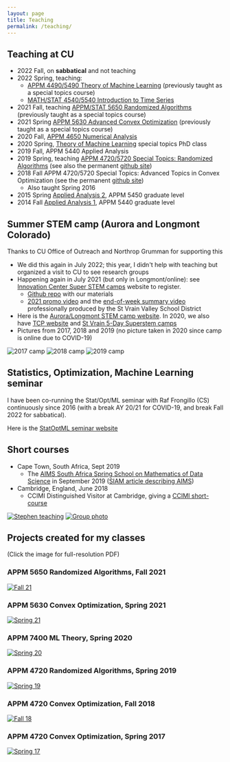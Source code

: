 ```yaml
---
layout: page
title: Teaching
permalink: /teaching/
---
```


## Teaching at CU
- 2022 Fall, on **sabbatical** and not teaching
- 2022 Spring, teaching:
  - [APPM 4490/5490 Theory of Machine Learning](https://github.com/stephenbeckr/ML-theory-class) (previously taught as a special topics course)
  - [MATH/STAT 4540/5540 Introduction to Time Series](https://github.com/stephenbeckr/time-series-class)
- 2021 Fall, teaching [APPM/STAT 5650 Randomized Algorithms](https://github.com/stephenbeckr/randomized-algorithm-class) (previously taught as a special topics course)
- 2021 Spring [APPM 5630 Advanced Convex Optimization](https://github.com/stephenbeckr/convex-optimization-class) (previously taught as a special topics course)
- 2020 Fall,  [APPM 4650 Numerical Analysis](https://github.com/stephenbeckr/numerical-analysis-class)
- 2020 Spring, [Theory of Machine Learning](https://github.com/stephenbeckr/ML-theory-class) special topics PhD class
- 2019 Fall, APPM 5440 Applied Analysis
- 2019 Spring, teaching [APPM 4720/5720 Special Topics: Randomized Algorithms](https://www.colorado.edu/amath/appm-47205720-open-topicsrandomized-algorithms-spring-2019) (see also the permanent [github site](https://github.com/stephenbeckr/randomized-algorithm-class))
- 2018 Fall APPM 4720/5720 Special Topics: Advanced Topics in Convex Optimization (see the permanent [github site](https://github.com/stephenbeckr/convex-optimization-class))
  - Also taught Spring 2016
- 2015 Spring [Applied Analysis 2](http://amath.colorado.edu/content/appm-5450-applied-analysis-2-spring-2015), APPM 5450 graduate level
- 2014 Fall [Applied Analysis 1](http://amath.colorado.edu/content/appm-5440-applied-analysis-1-fall-2014), APPM 5440 graduate level

## Summer STEM camp (Aurora and Longmont Colorado)
Thanks to CU Office of Outreach and Northrop Grumman for supporting this
- We did this again in July 2022; this year, I didn't help with teaching but organized a visit to CU to see research groups
- Happening again in July 2021 (but only in Longmont/online): see [Innovation Center Super STEM camps](https://innovation.svvsd.org/summercamps) website to register. 
  - [Github repo](https://github.com/cu-applied-math/stem-camp-notebooks) with our materials
  - [2021 promo video](https://drive.google.com/file/d/19b1qO9498OsLW2q96yyKDlqdSSpZHmsC/view?usp=sharing) and the [end-of-week summary video](https://drive.google.com/file/d/1GwUIAFdbVicUUwjaP-1u-ROMvqrGcu04/view?usp=sharing) professionally produced by the St Vrain Valley School District
- Here is the [Aurora/Longmont STEM camp website](http://stemcamp.aurorak12.org/).
In 2020, we also have [TCP website](https://www.colorado.edu/program/tcp/CU-SVVSD-NG-summer-camps-2020) and [St Vrain 5-Day Superstem camps](https://innovation.svvsd.org/superstemcamps)
- Pictures from 2017, 2018 and 2019 (no picture taken in 2020 since camp is online due to COVID-19)

![2017 camp](/assets/img/STEM_CAMP_smallest.jpg)
![2018 camp](/assets/img/STEM2018.jpg)
![2019 camp](/assets/img/STEM2019.jpg)


## Statistics, Optimization, Machine Learning seminar
I have been co-running the Stat/Opt/ML seminar with Raf Frongillo (CS) continuously since 2016 (with a break AY 20/21 for COVID-19, and break Fall 2022 for sabbatical).

Here is the [StatOptML seminar website](https://sites.google.com/colorado.edu/statoptml/)

## Short courses
- Cape Town, South Africa, Sept 2019
  - The [AIMS South Africa Spring School on Mathematics of Data Science](https://aims.ac.za/spring-school-on-mathematics-of-data-science/) in September 2019 ([SIAM article describing AIMS](https://sinews.siam.org/Details-Page/aims-advances-mathematics-education-in-africa-1))
- Cambridge, England, June 2018
  - CCIMI Distinguished Visitor at Cambridge, giving a [CCIMI short-course](http://www.talks.cam.ac.uk/show/index/86806)

[![Stephen teaching](/assets/img/AIMS1_small.jpg)](../assets/img/AIMS1_med.jpg)
[![Group photo](/assets/img/AIMS2_small.jpg)](../assets/img/AIMS2_med.jpg)


## Projects created for my classes
(Click the image for full-resolution PDF)
### APPM 5650 Randomized Algorithms, Fall 2021

[![Fall 21](/assets/img/SlideshowAllPresentations_5650_Fall21.jpg)](/assets/docs/SlideshowAllPresentations_5650_Fall21.pdf)


### APPM 5630 Convex Optimization, Spring 2021
[![Spring 21](/assets/img/SlideshowAllPresentations_5630_Spring21.jpg)](/assets/docs/SlideshowAllPresentations_5630_Spring21.pdf)

### APPM 7400 ML Theory, Spring 2020
[![Spring 20](/assets/img/SlideshowAllPresentations_7400Spr20_MLTheory.jpg)](/assets/docs/SlideshowAllPresentations_7400Spr20_MLTheory.pdf)

### APPM 4720 Randomized Algorithms, Spring 2019
[![Spring 19](/assets/img/SlideshowAllPresentations_4720Spr19_Randomized.jpg)](/assets/docs/SlideshowAllPresentations_4720Spr19_Randomized.pdf)

### APPM 4720 Convex Optimization, Fall 2018
[![Fall 18](/assets/img/SlideshowAllPresentations_4720Fall18.jpg)](/assets/docs/SlideshowAllPresentations_4720Fall18.pdf)


### APPM 4720 Convex Optimization, Spring 2017
[![Spring 17](/assets/img/SlideshowAllPresentations_4720Spr17.jpg)](/assets/docs/SlideshowAllPresentations_4720Spr17.pdf)
